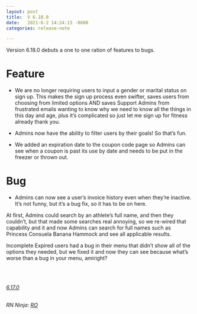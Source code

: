 ```yaml
---
layout: post
title:  V 6.18.0
date:   2021-6-2 14:24:13 -0600
categories: release-note

---
```

Version 6.18.0 debuts a one to one ration of features to bugs.


# Feature

- We are no longer requiring users to input a gender or marital status on sign up. This makes the sign up process even swifter, saves users from choosing from limited options AND saves Support Admins from frustrated emails wanting to know why we need to know all the things in this day and age, plus it’s complicated so just let me sign up for fitness already thank you. 

- Admins now have the ability to filter users by their goals! So that’s fun. 

- We added an expiration date to the coupon code page so Admins can see when a coupon is past its use by date and needs to be put in the freezer or thrown out. 



# Bug

- Admins can now see a user’s invoice history even when they’re inactive. It’s not funny, but it’s a bug fix, so it has to be on here. 

At first, Admins could search by an athlete’s full name, and then they couldn’t, but that made some searches real annoying, so we re-wired that capability and it and now Admins can search for full names such as Princess Consuela Banana Hammock and see all applicable results. 

Incomplete Expired users had a bug in their menu that didn’t show all of the options they needed, but we fixed it and now they can see because what’s worse than a bug in your menu, amiright?



<br/>


<br/>

*[6.17.0](https://github.com/streetparking/my-streetparking/compare/v6.16.0...v6.17.0)*
<br/>
<br/>


_RN Ninja: [RO](https://github.com/robyanna)_
 
 
 